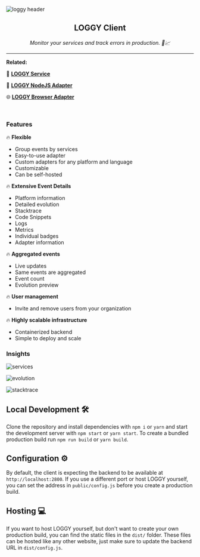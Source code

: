 ![loggy header](https://github.com/jz222/loggy-client/blob/master/assets/header.png?raw=true)

<div align="center">
  <p>
    <h2>LOGGY Client</h2>
  </p>
  <p>
    <i>Monitor your services and track errors in production. 🚀📈</i>
  </p>
</div>

---

**Related:**

🚀 [**LOGGY Service**](https://github.com/jz222/loggy)

📡 [**LOGGY NodeJS Adapter**](https://github.com/jz222/loggy-adapter-nodejs)

🌐 [**LOGGY Browser Adapter**](https://github.com/jz222/loggy-adapter-browser)

<br />

### Features

🔥 **Flexible**

- Group events by services
- Easy-to-use adapter
- Custom adapters for any platform and language
- Customizable
- Can be self-hosted

🔥 **Extensive Event Details**

- Platform information
- Detailed evolution
- Stacktrace
- Code Snippets
- Logs
- Metrics
- Individual badges
- Adapter information

🔥 **Aggregated events**

- Live updates
- Same events are aggregated
- Event count
- Evolution preview

🔥 **User management**

- Invite and remove users from your organization

🔥 **Highly scalable infrastructure**

- Containerized backend
- Simple to deploy and scale

### Insights

![services](https://github.com/jz222/loggy-client/blob/master/assets/services.png?raw=true)

![evolution](https://github.com/jz222/loggy-client/blob/master/assets/evolution.png?raw=true)

![stacktrace](https://github.com/jz222/loggy-client/blob/master/assets/stacktrace.png?raw=true)

## Local Development 🛠

Clone the repository and install dependencies with `npm i` or `yarn` and start the development server with `npm start` or `yarn start`. To create a bundled production build run `npm run build` or `yarn build`.

## Configuration ⚙️

By default, the client is expecting the backend to be available at `http://localhost:2800`. If you use a different port or host LOGGY yourself, you can set the address in `public/config.js` before you create a production build.

## Hosting 💻

If you want to host LOGGY yourself, but don't want to create your own production build, you can find the static files in the `dist/` folder. These files can be hosted like any other website, just make sure to update the backend URL in `dist/config.js`.
